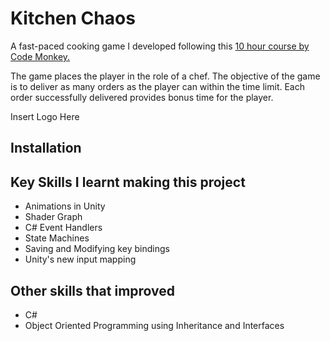 ﻿# Kitchen Chaos

A fast-paced cooking game I developed following this [10 hour course by Code Monkey.](https://www.youtube.com/watch?v=AmGSEH7QcDg&t=24979s)

The game places the player in the role of a chef. The objective of the game is to deliver as many orders as the player can within the time limit. Each order successfully delivered provides bonus time for the player.

Insert Logo Here

## Installation


## Key Skills I learnt making this project
- Animations in Unity
- Shader Graph 
- C# Event Handlers
- State Machines
- Saving and Modifying key bindings
- Unity's new input mapping

## Other skills that improved
- C# 
- Object Oriented Programming using Inheritance and Interfaces
